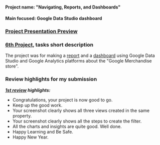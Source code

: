#### Project name: "Navigating, Reports, and Dashboards"
#### Main focused: Google Data Studio dashboard
### [Project Presentation Preview](6TH%20PROJECT%20Navigating%2C%20Reports%2C%20and%20Dashboards.pdf)
### [6th Project](6TH%20PROJECT%20Navigating%2C%20Reports%2C%20and%20Dashboards.pdf), tasks short description

 The project was for making a [report](6TH%20PROJECT%20Navigating%2C%20Reports%2C%20and%20Dashboards.pdf) and a [dashboard](https://datastudio.google.com/embed/reporting/0bff51b5-f006-44f5-98d6-d0127f359c97/page/Nf4uB) using Google Data Studio and Google Analytics platforms about the "Google Merchandise store".

### Review highlights for my submission

*__[1st review](Udacity%20Detailed%20Review/1st%20Udacity%20Review%20-%20Meets%20Specifications.pdf) highlights:__*

- Congratulations, your project is now good to go.
- Keep up the good work.
- Your screenshot clearly shows all three views created in the same property.
- Your screenshot clearly shows all the steps to create the filter.
- All the charts and insights are quite good. Well done.
- Happy Learning and Be Safe.
- Happy New Year.
